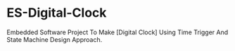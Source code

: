 # ES-Digital-Clock
Embedded Software Project To Make [Digital Clock] Using Time Trigger And State Machine Design Approach. 
